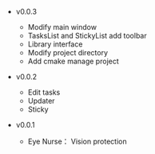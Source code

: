 - v0.0.3
  - Modify main window
  - TasksList and StickyList add toolbar
  - Library interface
  - Modify project directory
  - Add cmake manage project
  
- v0.0.2
  - Edit tasks
  - Updater
  - Sticky
  
- v0.0.1
  - Eye Nurse： Vision protection
